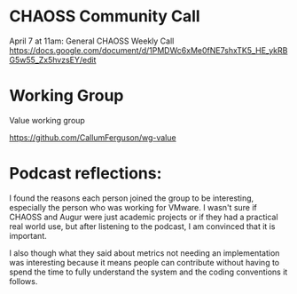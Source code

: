 # CHAOSS Community Call

April 7 at 11am: General CHAOSS Weekly Call
https://docs.google.com/document/d/1PMDWc6xMe0fNE7shxTK5_HE_ykRBG5w55_Zx5hvzsEY/edit

# Working Group

Value working group

https://github.com/CallumFerguson/wg-value

# Podcast reflections:

I found the reasons each person joined the group to be interesting, especially the person who was working for VMware. I wasn't sure if CHAOSS and Augur were just academic projects or if they had a practical real world use, but after listening to the podcast, I am convinced that it is important.

I also though what they said about metrics not needing an implementation was interesting because it means people can contribute without having to spend the time to fully understand the system and the coding conventions it follows.